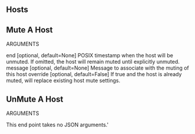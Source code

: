 ## Hosts

## Mute A Host
ARGUMENTS

end [optional, default=None]
POSIX timestamp when the host will be unmuted. If omitted, the host will remain muted until explicitly unmuted.
message [optional, default=None]
Message to associate with the muting of this host
override [optional, default=False]
If true and the host is already muted, will replace existing host mute settings.

## UnMute A Host
ARGUMENTS

This end point takes no JSON arguments.'